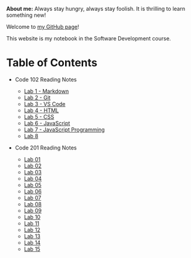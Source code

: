 **About me:** Always stay hungry, always stay foolish. It is thrilling to learn something new!

Welcome to [my GitHub page](https://github.com/phamthuhuong91)!

This website is my notebook in the Software Development course.

# Table of Contents

- Code 102 Reading Notes
  - [Lab 1 - Markdown](https://phamthuhuong91.github.io/reading-notes/102/lab1)
  - [Lab 2 - Git](https://phamthuhuong91.github.io/reading-notes/102/lab2)
  - [Lab 3 - VS Code](https://phamthuhuong91.github.io/reading-notes/102/lab3)
  - [Lab 4 - HTML](https://phamthuhuong91.github.io/reading-notes/102/lab4)
  - [Lab 5 - CSS](https://phamthuhuong91.github.io/reading-notes/102/lab5)
  - [Lab 6 - JavaScript](https://phamthuhuong91.github.io/reading-notes/102/lab6)
  - [Lab 7 - JavaScript Programming](https://phamthuhuong91.github.io/reading-notes/102/lab7)
  - [Lab 8](https://phamthuhuong91.github.io/reading-notes/102/lab8)

- Code 201 Reading Notes
  - [Lab 01](https://phamthuhuong91.github.io/reading-notes/201/lab01)
  - [Lab 02](https://phamthuhuong91.github.io/reading-notes/201/lab02)
  - [Lab 03](https://phamthuhuong91.github.io/reading-notes/201/lab03)
  - [Lab 04](https://phamthuhuong91.github.io/reading-notes/201/lab04)
  - [Lab 05](https://phamthuhuong91.github.io/reading-notes/201/lab05)
  - [Lab 06](https://phamthuhuong91.github.io/reading-notes/201/lab06)
  - [Lab 07](https://phamthuhuong91.github.io/reading-notes/201/lab07)
  - [Lab 08](https://phamthuhuong91.github.io/reading-notes/201/lab08)
  - [Lab 09](https://phamthuhuong91.github.io/reading-notes/201/lab09)
  - [Lab 10](https://phamthuhuong91.github.io/reading-notes/201/lab10)
  - [Lab 11](https://phamthuhuong91.github.io/reading-notes/201/lab11)
  - [Lab 12](https://phamthuhuong91.github.io/reading-notes/201/lab12)
  - [Lab 13](https://phamthuhuong91.github.io/reading-notes/201/lab13)
  - [Lab 14](https://phamthuhuong91.github.io/reading-notes/201/lab14)
  - [Lab 15](https://phamthuhuong91.github.io/reading-notes/201/lab15)





